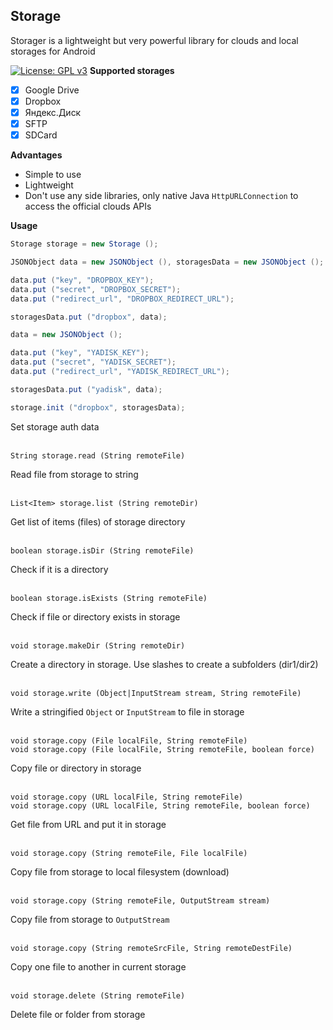 ## Storage
Storager is a lightweight but very powerful library for clouds and local storages for Android

[![License: GPL v3](https://img.shields.io/badge/License-GPLv3-blue.svg)](https://www.gnu.org/licenses/gpl-3.0)
**Supported storages**

- [x] Google Drive
- [x] Dropbox
- [x] Яндекс.Диск
- [x] SFTP
- [x] SDCard

**Advantages**

- Simple to use
- Lightweight
- Don't use any side libraries, only native Java `HttpURLConnection` to access the official clouds APIs

**Usage**

~~~java
Storage storage = new Storage ();

JSONObject data = new JSONObject (), storagesData = new JSONObject ();

data.put ("key", "DROPBOX_KEY");
data.put ("secret", "DROPBOX_SECRET");
data.put ("redirect_url", "DROPBOX_REDIRECT_URL");

storagesData.put ("dropbox", data);

data = new JSONObject ();

data.put ("key", "YADISK_KEY");
data.put ("secret", "YADISK_SECRET");
data.put ("redirect_url", "YADISK_REDIRECT_URL");

storagesData.put ("yadisk", data);

storage.init ("dropbox", storagesData);
~~~
    
Set storage auth data<br>
<br>

    String storage.read (String remoteFile)
Read file from storage to string<br>
<br>

    List<Item> storage.list (String remoteDir)
Get list of items (files) of storage directory<br>
<br>

    boolean storage.isDir (String remoteFile)
Check if it is a directory<br>
<br>

    boolean storage.isExists (String remoteFile)
Check if file or directory exists in storage<br>
<br>

    void storage.makeDir (String remoteDir)
Create a directory in storage. Use slashes to create a subfolders (dir1/dir2)<br>
<br>

    void storage.write (Object|InputStream stream, String remoteFile)
Write a stringified `Object` or `InputStream` to file in storage<br>
<br>

    void storage.copy (File localFile, String remoteFile)
    void storage.copy (File localFile, String remoteFile, boolean force)
Copy file or directory in storage<br>
<br>

    void storage.copy (URL localFile, String remoteFile)
    void storage.copy (URL localFile, String remoteFile, boolean force)
Get file from URL and put it in storage<br>
<br>

    void storage.copy (String remoteFile, File localFile)
Copy file from storage to local filesystem (download)<br>
<br>

    void storage.copy (String remoteFile, OutputStream stream)
Copy file from storage to `OutputStream`<br>
<br>

    void storage.copy (String remoteSrcFile, String remoteDestFile)
Copy one file to another in current storage<br>
<br>

    void storage.delete (String remoteFile)
Delete file or folder from storage<br>
<br>
